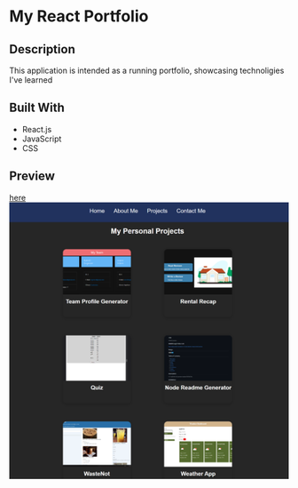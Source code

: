 # My React Portfolio

## Description
This application is intended as a running portfolio, showcasing technoligies I've learned

## Built With
* React.js
* JavaScript
* CSS

## Preview
 [here](https://github.com/Crackerbox123/reactproj)
![react-portfolio-preview](./src/assets/Reactcover.png)